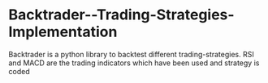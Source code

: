 # Backtrader--Trading-Strategies-Implementation

Backtrader is a python library to backtest different trading-strategies.
RSI and MACD are the trading indicators which have been used and strategy is coded
